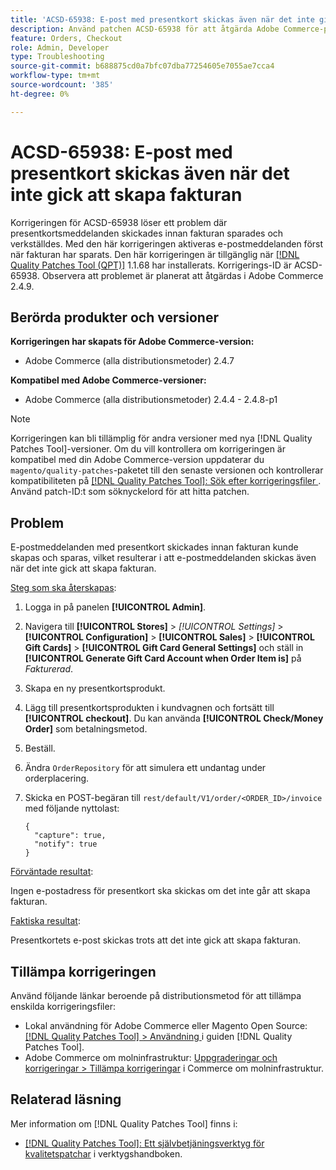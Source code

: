 ```yaml
---
title: 'ACSD-65938: E-post med presentkort skickas även när det inte gick att skapa fakturan'
description: Använd patchen ACSD-65938 för att åtgärda Adobe Commerce-problemet där presentkortsms skickades innan fakturan sparades och verkställdes, och se till att e-postmeddelanden utlöses när fakturan har sparats på rätt sätt.
feature: Orders, Checkout
role: Admin, Developer
type: Troubleshooting
source-git-commit: b688875cd0a7bfc07dba77254605e7055ae7cca4
workflow-type: tm+mt
source-wordcount: '385'
ht-degree: 0%

---
```



# ACSD-65938: E-post med presentkort skickas även när det inte gick att skapa fakturan

Korrigeringen för ACSD-65938 löser ett problem där presentkortsmeddelanden skickades innan fakturan sparades och verkställdes. Med den här korrigeringen aktiveras e-postmeddelanden först när fakturan har sparats. Den här korrigeringen är tillgänglig när [[!DNL Quality Patches Tool (QPT)]](/help/tools/quality-patches-tool/quality-patches-tool-to-self-serve-quality-patches.md) 1.1.68 har installerats. Korrigerings-ID är ACSD-65938. Observera att problemet är planerat att åtgärdas i Adobe Commerce 2.4.9.

## Berörda produkter och versioner

**Korrigeringen har skapats för Adobe Commerce-version:**

* Adobe Commerce (alla distributionsmetoder) 2.4.7

**Kompatibel med Adobe Commerce-versioner:**

* Adobe Commerce (alla distributionsmetoder) 2.4.4 - 2.4.8-p1

>[!NOTE]
>
>Korrigeringen kan bli tillämplig för andra versioner med nya [!DNL Quality Patches Tool]-versioner. Om du vill kontrollera om korrigeringen är kompatibel med din Adobe Commerce-version uppdaterar du `magento/quality-patches`-paketet till den senaste versionen och kontrollerar kompatibiliteten på [[!DNL Quality Patches Tool]: Sök efter korrigeringsfiler ](https://experienceleague.adobe.com/tools/commerce-quality-patches/index.html?lang=sv-SE). Använd patch-ID:t som söknyckelord för att hitta patchen.

## Problem

E-postmeddelanden med presentkort skickades innan fakturan kunde skapas och sparas, vilket resulterar i att e-postmeddelanden skickas även när det inte gick att skapa fakturan.

<u>Steg som ska återskapas</u>:

1. Logga in på panelen **[!UICONTROL Admin]**.
2. Navigera till **[!UICONTROL Stores]** > *[!UICONTROL Settings]* > **[!UICONTROL Configuration]** > **[!UICONTROL Sales]** > **[!UICONTROL Gift Cards]** > **[!UICONTROL Gift Card General Settings]** och ställ in **[!UICONTROL Generate Gift Card Account when Order Item is]** på *Fakturerad*.
3. Skapa en ny presentkortsprodukt.
4. Lägg till presentkortsprodukten i kundvagnen och fortsätt till **[!UICONTROL checkout]**. Du kan använda **[!UICONTROL Check/Money Order]** som betalningsmetod.
5. Beställ.
6. Ändra `OrderRepository` för att simulera ett undantag under orderplacering.
7. Skicka en POST-begäran till `rest/default/V1/order/<ORDER_ID>/invoice` med följande nyttolast:

   ```
   {
     "capture": true,
     "notify": true
   }
   ```


<u>Förväntade resultat</u>:

Ingen e-postadress för presentkort ska skickas om det inte går att skapa fakturan.

<u>Faktiska resultat</u>:

Presentkortets e-post skickas trots att det inte gick att skapa fakturan.

## Tillämpa korrigeringen

Använd följande länkar beroende på distributionsmetod för att tillämpa enskilda korrigeringsfiler:

* Lokal användning för Adobe Commerce eller Magento Open Source: [[!DNL Quality Patches Tool] > Användning ](/help/tools/quality-patches-tool/usage.md) i guiden [!DNL Quality Patches Tool].
* Adobe Commerce om molninfrastruktur: [Uppgraderingar och korrigeringar > Tillämpa korrigeringar](https://experienceleague.adobe.com/docs/commerce-cloud-service/user-guide/develop/upgrade/apply-patches.html?lang=sv-SE) i Commerce om molninfrastruktur.

## Relaterad läsning

Mer information om [!DNL Quality Patches Tool] finns i:

* [[!DNL Quality Patches Tool]: Ett självbetjäningsverktyg för kvalitetspatchar](/help/tools/quality-patches-tool/quality-patches-tool-to-self-serve-quality-patches.md) i verktygshandboken.
